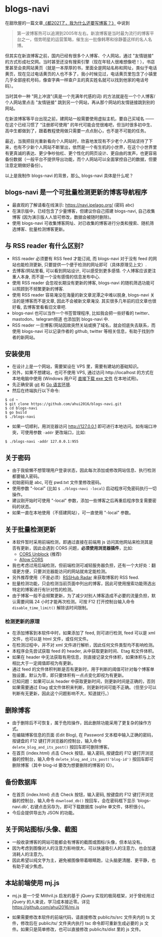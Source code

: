 # blogs-navi

在甜欣屋的一篇文章[《都2021了，我为什么还要写博客？》](https://tcxx.info/notion/761.html) 中说到

> 第一波博客热可以追溯到2005年左右。新浪博客是当时最为流行的博客平台之一，借势明星的运营策略，催生出一批像韩寒和徐静蕾这样的名人名博。

但其实在新浪博客之前，国内已经有很多个人博客、个人网站，通过 "友情链接" 的方式形成社交网。当时甚至还没有搜索引擎（现在年轻人很难想像吧！），书店里甚至会卖网站黄页（就是一本厚厚的书，里面全是网站名称和网址，类似于电话黄页，现在见过电话黄页的人也不多了，我小时候见过，电话黄页里包含了小镇里几乎全部座机号码，像查字典一样查户主的真实姓名就可以找到他家的电话号码）。

当时其中一种 "网上冲浪"(真是一个充满年代感的词) 的方法就是在一个个人博客/个人网站里点击 "友情链接" 跳到另一个网站，再从那个网站的友情链接跳到别的网站。

在新浪博客等平台出现之前，建网站一般需要使用虚拟主机，要自己买域名 —— 在这个已经习惯了 “注册即可使用” 的年代可能会觉很难吧，但当时很多初中生、高中生都做到了，跟着教程使用做只需要一点点耐心，也不是不可能的任务。

最近，当我把目光重新看向个人网站时，欣喜地发现有不少老个人网站坚持了下来，也有不少新个人网站不断冒出，依然是一个有生机的小世界，在这个小世界里有更真诚的表达、更少争吵抬杠、更个性化的网页设计、更自由的发声，也更容易备份数据（一般平台不提供导出功能，而个人网站可以全面掌控自己的数据，但要注意定期做好备份）。

以上是我制作 blogs-navi 的背景，那么, blogs-navi 具体是什么呢？


## blogs-navi 是一个可批量检测更新的博客导航程序

- 最直观的了解请看在线演示: https://navi.ipelago.org/ (密码 abc)
- 在演示版中，已经包含了少量博客，但建议你自己搭建 blogs-navi, 自己收集博客 (因为演示版人人皆可修改，数据会被随时删除)。
- 使用 blogs-navi 可收集博客网址、对已收集的博客进行分类和搜索、随机筛选博客、批量检测博客更新。


## 与 RSS reader 有什么区别?

- RSS reader 必须要有 RSS feed 才能订阅, 而 blogs-navi 对于没有 feed 的网站也能检测更新, 只要提供一个便于检测的网址即可（具体原理见上文）.
- 去博客/网站里看, 可以看到网站设计, 可以感受到更多感情. 个人博客应该更注重人本身, 而不是一个没有感情的信息发布中心.
- 使用 RSS reader 会忽视长期没有更新的博客, blogs-navi 的随机筛选功能可以照顾到不频繁更新的博客.
- 使用 RSS reader 容易淹没在海量的新文章泥潭之中难以脱身, blogs-navi 关注的是博客而不是文章, 因此不会被新文章淹没. 其实很多几年前的旧文章也很好看, 去博客里看看旧文章吧.
- blogs-navi 也可以当作一个书签管理程序, 比如我会把一些好看的 twitter、mastodon、telegram频道 也添加到 blogs-navi 中.
- RSS reader 一旦博客/网站因故突然关站或换了域名，就会彻底失去联系，而使用 blogs-navi 可以记录作者的 github, twitter 等相关信息，有助于找到作者的新网站。


## 安装使用

- 在设计上是一个网站，需要架设在 VPS 里，需要有建站的基础知识。
- 另外，如果不想建站，也可不使用 VPS, 通过访问 http://localhost 的方式在本地电脑中使用 (Windows 用户可
[直接下载 exe 文件](https://github.com/ahui2016/blogs-navi/releases) 在本地试用)。
- 先正确安装 [git](https://git-scm.com/downloads) 和 [Go 语言环境](https://golang.google.cn/doc/install).
- 然后在终端执行以下命令:

```
$ cd ~
$ git clone https://github.com/ahui2016/blogs-navi.git
$ cd blogs-navi
$ go build
$ ./blogs-navi
```
- 如果一切顺利，用浏览器访问 http://127.0.0.1 即可进行本地访问。如有端口冲突，可使用参数 `-addr` 更改端口，比如:

```
$ ./blogs-navi -addr 127.0.0.1:955
```

## 关于密码

- 由于我偷懒不想管理用户登录状态，因此每次添加或修改网站信息、执行检测都要输入密码。
- 初始密码是 abc, 可在 pwd.txt 文件里修改密码。
- 使用参数 "-local" (比如 `$ ./blogs-navi -local`) 启动程序可免密码执行一切操作。
- 建议刚开始时可使用 "-local" 参数，添加一些博客之后再重启程序恢复需要密码的状态。
- 如果一直在本地使用（不搭建网站），可一直使用 "-local" 参数。


## 关于批量检测更新

- 本软件暂时采用前端检测，即通过直接在前端用 js 访问其他网站来检测其是否有更新，因此会遇到 CORS 问题，**必须使用浏览器插件**，比如:
  - [CORS Unblock](https://chrome.google.com/webstore/detail/cors-unblock/lfhmikememgdcahcdlaciloancbhjino/) (推荐)
  - [Allow CORS](https://chrome.google.com/webstore/detail/allow-cors-access-control/lhobafahddgcelffkeicbaginigeejlf)
- 我也考虑过用后端检测，但前端检测可减轻服务器负担，还有一个大好处：翻墙更方便，只要浏览器能访问的网站就肯定能检测。
- 另外推荐使用（不是必须）[RSSHub Radar](https://chrome.google.com/webstore/detail/rsshub-radar/kefjpfngnndepjbopdmoebkipbgkggaa) 来获取博客的 RSS feed.
- 批量检测功能，只会检测当前页面中列出的博客，因此可使用搜索功能筛选出特定的博客进行有针对性的检测。
- 由于博客一般不会频繁更新，为了减少对别人博客造成不必要的流量负担，默认需要间隔 24 小时才能再次检测。可按 F12 打开控制台输入命令 `disable_time_limit()` 解除该时间限制。

### 检测更新的原理

- 在添加博客到本软件中时，如果添加了 feed, 则可进行检测, feed 可以是 xml 文件，也可以是 html 文件，或任何文件。
- 在检测过程中，并不对 xml 文件进行解析，因此任何文件类型均不影响检测。
- 本程序会先尝试获取 feed 的 header, 从中获取更新时间、Etag 和文件体积。
- 如果在 header 中无法获取有用信息，则直接记录文件体积，如果体积与上次相比大于一定阈值即视为有更新。
- 通过 feed 的文件体积判断是否有更新时，用于判断的阈值可针对每个博客单独设置，默认为零，即只要体积有一点点变化即视为有更新。
- 已知问题：如果可以从 header 中获取更新时间，则更新时间是正确的，否则如果需要通过 Etag 或文件体积来判断，则更新时间可能不正确。（但至少可以判断有无更新，因此这个问题影响不大，知道就行。）


## 删除博客

- 由于删除后不可恢复，属于危险操作，因此删除功能采用了更复杂的操作方式。
- 在编辑博客信息的页面 (Edit Blog), 在 Password 文本框中输入正确的密码，按键盘的 F12 键打开浏览器的控制台，输入命令 `delete_blog_and_its_post()` 按回车即可删除博客。
- 在首页 (index.html) 点击 Check 按钮，输入密码, 按键盘的 F12 键打开浏览器的控制台，输入命令 `delete_blog_and_its_post('blog-id')` 按回车即可删除博客（其中 blog-id 要改为想要删除的博客的 ID）。


## 备份数据库

- 在首页 (index.html) 点击 Check 按钮，输入密码, 按键盘的 F12 键打开浏览器的控制台，输入命令 `download_db()` 按回车，会在密码框下显示 'blogs-navi.db', 右键点击另存为，即可下载数据库 (sqlite 单文件，体积很小)。
- 今后会提供导出为 JSON 的功能。


## 关于网站图标/头像、截图

- 一般收录博客的网站可能都会有博客的截图或图标/头像，但本站没有。
- 因为考虑到图像对人的注意力影响很大，可以快速吸引人的注意力，也会加速消耗人的注意力。
- 因此希望以纯文字为主，避免被图像带着眼睛跑，让头脑更清醒、更平静，也有助于减少焦虑。


## 本站前端使用 mj.js

- mj.js 是一个受 Mithril.js 启发的基于 jQuery 实现的极简框架，对于曾经用过 jQuery 的人来说，学习成本接近零。详见 https://github.com/ahui2016/mj.js

- 如果需要修改本软件的前端代码，请直接修改 public/ts/src 文件夹内的 ts 文件，修改后在 public/ts/ 文件夹内执行 tsc 命令即可重新生成必要的 js 文件。如果只是简单修改，也可以直接修改 public/ts/dist 里的 js 文件。
